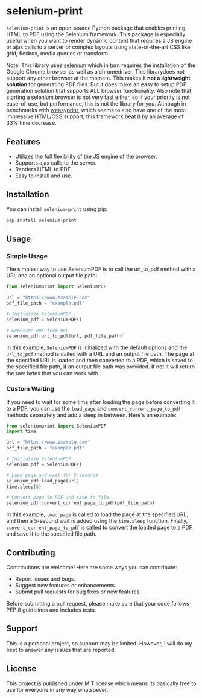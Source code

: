 # selenium-print

`selenium-print` is an open-source Python package that enables printing HTML to PDF using the Selenium framework. This package is especially useful when you want to render dynamic content that requires a JS engine or ajax calls to a server or complex layouts using state-of-the-art CSS like grid, flexbox, media queries or transform.

Note: This library uses [selenium](https://github.com/SeleniumHQ/selenium) which in turn requires the installation of the Google Chrome browser as well as a chromedriver. This librarydoes not support any other browser at the moment. This makes it **not a lightweight solution** for generating PDF files. But it does make an easy to setup PDF generation solution that supports ALL browser functionality. Also note that starting a selenium browser is not very fast either, so if your priority is not ease-of-use, but performance, this is not the library for you. Although in benchmarks with [weasyprint](https://github.com/Kozea/WeasyPrint), which seems to also have one of the most impressive HTML/CSS support, this framework beat it by an average of 33% time decrease.

## Features

- Utilizes the full flexibility of the JS engine of the browser.
- Supports ajax calls to the server.
- Renders HTML to PDF.
- Easy to install and use.

## Installation

You can install `selenium-print` using pip:

```bash
pip install selenium-print
```

## Usage

### Simple Usage

The simplest way to use SeleniumPDF is to call the url_to_pdf method with a URL and an optional output file path:

```python
from seleniumprint import SeleniumPDF

url = "https://www.example.com"
pdf_file_path = "example.pdf"

# Initialize SeleniumPDF
selenium_pdf = SeleniumPDF()

# Generate PDF from URL
selenium_pdf.url_to_pdf(url, pdf_file_path)`
```

In this example, `SeleniumPDF` is initialized with the default options and the `url_to_pdf` method is called with a URL and an output file path. The page at the specified URL is loaded and then converted to a PDF, which is saved to the specified file path, if an output file path was provided. If not it will return the raw bytes that you can work with.

### Custom Waiting

If you need to wait for some time after loading the page before converting it to a PDF, you can use the `load_page` and `convert_current_page_to_pdf` methods separately and add a sleep in between. Here's an example:

```python
from seleniumprint import SeleniumPDF
import time

url = "https://www.example.com"
pdf_file_path = "example.pdf"

# Initialize SeleniumPDF
selenium_pdf = SeleniumPDF()

# Load page and wait for 5 seconds
selenium_pdf.load_page(url)
time.sleep(5)

# Convert page to PDF and save to file
selenium_pdf.convert_current_page_to_pdf(pdf_file_path)
```

In this example, `load_page` is called to load the page at the specified URL, and then a 5-second wait is added using the `time.sleep` function. Finally, `convert_current_page_to_pdf` is called to convert the loaded page to a PDF and save it to the specified file path.

## Contributing

Contributions are welcome! Here are some ways you can contribute:

- Report issues and bugs.
- Suggest new features or enhancements.
- Submit pull requests for bug fixes or new features.

Before submitting a pull request, please make sure that your code follows PEP 8 guidelines and includes tests.

## Support

This is a personal project, so support may be limited. However, I will do my best to answer any issues that are reported.

## License

This project is published under MIT license which means its basically free to use for everyone in any way whatsoever.

